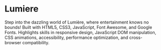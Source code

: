 # Lumiere
Step into the dazzling world of Lumière, where entertainment knows no bounds!  Built with HTML5, CSS3, JavaScript, Font Awesome, and Google Fonts. Highlights skills in responsive design, JavaScript DOM manipulation, CSS animations, accessibility, performance optimization, and cross-browser compatibility.
